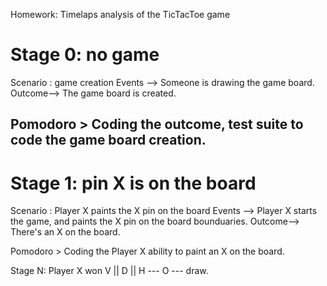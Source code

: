 Homework:
Timelaps analysis of the TicTacToe game

# Stage 0: no game
Scenario : game creation
Events --> Someone is drawing the game board.
Outcome--> The game board is created.

Pomodoro > Coding the outcome, test suite to code the game board creation.
---

# Stage 1: pin X is on the board
Scenario : Player X paints the X pin on the board
Events --> Player X starts the game, and paints the X pin on the board bounduaries.
Outcome--> There's an X on the board.

Pomodoro > Coding the Player X ability to paint an X on the board.





Stage N: Player X won V || D || H --- O --- draw.